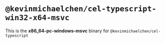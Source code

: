 # `@kevinmichaelchen/cel-typescript-win32-x64-msvc`

This is the **x86_64-pc-windows-msvc** binary for `@kevinmichaelchen/cel-typescript`
